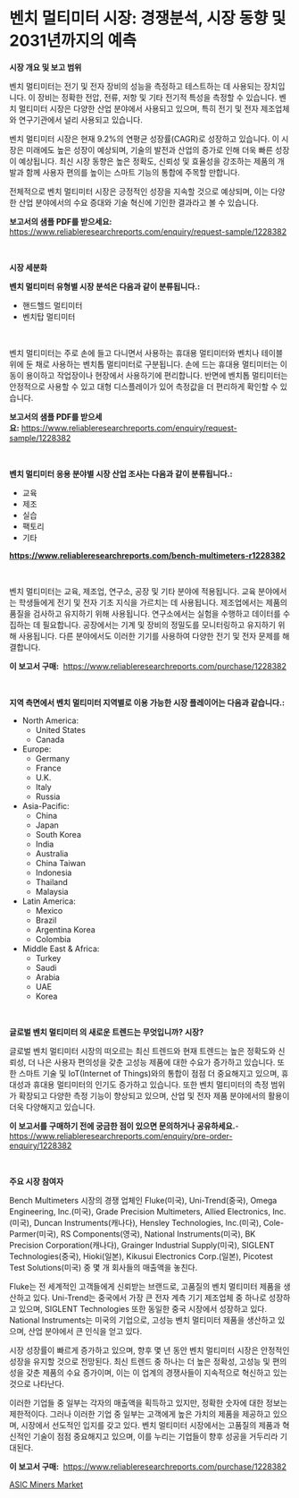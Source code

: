 <p><h1>벤치 멀티미터 시장: 경쟁분석, 시장 동향 및 2031년까지의 예측</h1></p><p><strong>시장 개요 및 보고 범위</strong></p>
<p><p>벤치 멀티미터는 전기 및 전자 장비의 성능을 측정하고 테스트하는 데 사용되는 장치입니다. 이 장비는 정확한 전압, 전류, 저항 및 기타 전기적 특성을 측정할 수 있습니다. 벤치 멀티미터 시장은 다양한 산업 분야에서 사용되고 있으며, 특히 전기 및 전자 제조업체와 연구기관에서 널리 사용되고 있습니다. </p><p>벤치 멀티미터 시장은 현재 9.2%의 연평균 성장률(CAGR)로 성장하고 있습니다. 이 시장은 미래에도 높은 성장이 예상되며, 기술의 발전과 산업의 증가로 인해 더욱 빠른 성장이 예상됩니다. 최신 시장 동향은 높은 정확도, 신뢰성 및 효율성을 강조하는 제품의 개발과 함께 사용자 편의를 높이는 스마트 기능의 통합에 주목할 만합니다.</p><p>전체적으로 벤치 멀티미터 시장은 긍정적인 성장을 지속할 것으로 예상되며, 이는 다양한 산업 분야에서의 수요 증대와 기술 혁신에 기인한 결과라고 볼 수 있습니다.</p></p>
<p><strong>보고서의 샘플 PDF를 받으세요:</strong> <a href="https://www.reliableresearchreports.com/enquiry/request-sample/1228382">https://www.reliableresearchreports.com/enquiry/request-sample/1228382</a></p>
<p>&nbsp;</p>
<p><strong>시장 세분화</strong></p>
<p><strong>벤치 멀티미터 유형별 시장 분석은 다음과 같이 분류됩니다.:</strong></p>
<p><ul><li>핸드헬드 멀티미터</li><li>벤치탑 멀티미터</li></ul></p>
<p>&nbsp;</p>
<p><p>벤치 멀티미터는 주로 손에 들고 다니면서 사용하는 휴대용 멀티미터와 벤치나 테이블 위에 둔 채로 사용하는 벤치톱 멀티미터로 구분됩니다. 손에 드는 휴대용 멀티미터는 이동이 용이하고 작업장이나 현장에서 사용하기에 편리합니다. 반면에 벤치톱 멀티미터는 안정적으로 사용할 수 있고 대형 디스플레이가 있어 측정값을 더 편리하게 확인할 수 있습니다.</p></p>
<p><strong>보고서의 샘플 PDF를 받으세요:</strong>&nbsp;<a href="https://www.reliableresearchreports.com/enquiry/request-sample/1228382">https://www.reliableresearchreports.com/enquiry/request-sample/1228382</a></p>
<p>&nbsp;</p>
<p><strong> 벤치 멀티미터 응용 분야별 시장 산업 조사는 다음과 같이 분류됩니다.:</strong></p>
<p><ul><li>교육</li><li>제조</li><li>실습</li><li>팩토리</li><li>기타</li></ul></p>
<p><strong><a href="https://www.reliableresearchreports.com/bench-multimeters-r1228382">https://www.reliableresearchreports.com/bench-multimeters-r1228382</a></strong></p>
<p>&nbsp;</p>
<p><p>벤치 멀티미터는 교육, 제조업, 연구소, 공장 및 기타 분야에 적용됩니다. 교육 분야에서는 학생들에게 전기 및 전자 기초 지식을 가르치는 데 사용됩니다. 제조업에서는 제품의 품질을 검사하고 유지하기 위해 사용됩니다. 연구소에서는 실험을 수행하고 데이터를 수집하는 데 필요합니다. 공장에서는 기계 및 장비의 정밀도를 모니터링하고 유지하기 위해 사용됩니다. 다른 분야에서도 이러한 기기를 사용하여 다양한 전기 및 전자 문제를 해결합니다.</p></p>
<p><strong>이 보고서 구매:</strong>&nbsp; <a href="https://www.reliableresearchreports.com/purchase/1228382">https://www.reliableresearchreports.com/purchase/1228382</a></p>
<p>&nbsp;</p>
<p><strong>지역 측면에서 벤치 멀티미터 지역별로 이용 가능한 시장 플레이어는 다음과 같습니다.:</strong></p>
<p><ul>
    <li>
        North America:
        <ul>
            <li>United States</li>
            <li>Canada</li>
        </ul>
    </li>
    <li>
        Europe:
        <ul>
            <li>Germany</li>
            <li>France</li>
            <li>U.K.</li>
            <li>Italy</li>
            <li>Russia</li>
        </ul>
    </li>
    <li>
        Asia-Pacific:
        <ul>
            <li>China</li>
            <li>Japan</li>
            <li>South Korea</li>
            <li>India</li>
            <li>Australia</li>
            <li>China Taiwan</li>
            <li>Indonesia</li>
            <li>Thailand</li>
            <li>Malaysia</li>
        </ul>
    </li>
    <li>
        Latin America:
        <ul>
            <li>Mexico</li>
            <li>Brazil</li>
            <li>Argentina Korea</li>
            <li>Colombia</li>
        </ul>
    </li>
    <li>
        Middle East & Africa:
        <ul>
            <li>Turkey</li>
            <li>Saudi</li>
            <li>Arabia</li>
            <li>UAE</li>
            <li>Korea</li>
        </ul>
    </li>
    </ul></p>
<p>&nbsp;</p>
<p><strong>글로벌 벤치 멀티미터 의 새로운 트렌드는 무엇입니까? 시장?</strong></p>
<p><p>글로벌 벤치 멀티미터 시장의 떠오르는 최신 트렌드와 현재 트렌드는 높은 정확도와 신뢰성, 더 나은 사용자 편의성을 갖춘 고성능 제품에 대한 수요가 증가하고 있습니다. 또한 스마트 기술 및 IoT(Internet of Things)와의 통합이 점점 더 중요해지고 있으며, 휴대성과 휴대용 멀티미터의 인기도 증가하고 있습니다. 또한 벤치 멀티미터의 측정 범위가 확장되고 다양한 측정 기능이 향상되고 있으며, 산업 및 전자 제품 분야에서의 활용이 더욱 다양해지고 있습니다.</p></p>
<p><strong>이 보고서를 구매하기 전에 궁금한 점이 있으면 문의하거나 공유하세요.</strong>- <a href="https://www.reliableresearchreports.com/enquiry/pre-order-enquiry/1228382">https://www.reliableresearchreports.com/enquiry/pre-order-enquiry/1228382</a></p>
<p>&nbsp;</p>
<p><strong>주요 시장 참여자</strong></p>
<p><p>Bench Multimeters 시장의 경쟁 업체인 Fluke(미국), Uni-Trend(중국), Omega Engineering, Inc.(미국), Grade Precision Multimeters, Allied Electronics, Inc.(미국), Duncan Instruments(캐나다), Hensley Technologies, Inc.(미국), Cole-Parmer(미국), RS Components(영국), National Instruments(미국), BK Precision Corporation(캐나다), Grainger Industrial Supply(미국), SIGLENT Technologies(중국), Hioki(일본), Kikusui Electronics Corp.(일본), Picotest Test Solutions(미국) 중 몇 개 회사들의 매출액을 놓친다. </p><p>Fluke는 전 세계적인 고객들에게 신뢰받는 브랜드로, 고품질의 벤치 멀티미터 제품을 생산하고 있다. Uni-Trend는 중국에서 가장 큰 전자 계측 기기 제조업체 중 하나로 성장하고 있으며, SIGLENT Technologies 또한 동일한 중국 시장에서 성장하고 있다. National Instruments는 미국의 기업으로, 고성능 벤치 멀티미터 제품을 생산하고 있으며, 산업 분야에서 큰 인식을 얻고 있다. </p><p>시장 성장률이 빠르게 증가하고 있으며, 향후 몇 년 동안 벤치 멀티미터 시장은 안정적인 성장을 유지할 것으로 전망된다. 최신 트렌드 중 하나는 더 높은 정확성, 고성능 및 편의성을 갖춘 제품의 수요 증가이며, 이는 이 업계의 경쟁사들이 지속적으로 혁신하고 있는 것으로 나타난다.</p><p>이러한 기업들 중 일부는 각자의 매출액을 획득하고 있지만, 정확한 숫자에 대한 정보는 제한적이다. 그러나 이러한 기업 중 일부는 고객에게 높은 가치의 제품을 제공하고 있으며, 시장에서 선도적인 입지를 갖고 있다. 벤치 멀티미터 시장에서는 고품질의 제품과 혁신적인 기술이 점점 중요해지고 있으며, 이를 누리는 기업들이 향후 성공을 거두리라 기대된다.</p></p>
<p><strong>이 보고서 구매:</strong>&nbsp;&nbsp;<a href="https://www.reliableresearchreports.com/purchase/1228382">https://www.reliableresearchreports.com/purchase/1228382</a></p>
<p><p><a href="https://github.com/GroverBarry/Market-Research-Report-List-4/blob/main/asic-miners-market.md">ASIC Miners Market</a></p></p>